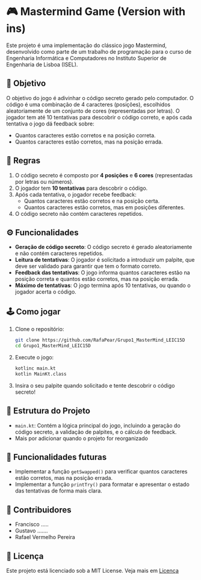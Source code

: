 # 🎮 Mastermind Game (Version with ins)

Este projeto é uma implementação do clássico jogo Mastermind, desenvolvido como parte de um trabalho de programação para o curso de Engenharia Informática e Computadores no Instituto Superior de Engenharia de Lisboa (ISEL).

## 🎯 Objetivo

O objetivo do jogo é adivinhar o código secreto gerado pelo computador. O código é uma combinação de 4 caracteres (posições), escolhidos aleatoriamente de um conjunto de cores (representadas por letras). O jogador tem até 10 tentativas para descobrir o código correto, e após cada tentativa o jogo dá feedback sobre:

- Quantos caracteres estão corretos e na posição correta.
- Quantos caracteres estão corretos, mas na posição errada.

## 📜 Regras

1. O código secreto é composto por **4 posições** e **6 cores** (representadas por letras ou números).
2. O jogador tem **10 tentativas** para descobrir o código.
3. Após cada tentativa, o jogador recebe feedback:
    - Quantos caracteres estão corretos e na posição certa.
    - Quantos caracteres estão corretos, mas em posições diferentes.
4. O código secreto não contém caracteres repetidos.

## ⚙️ Funcionalidades

- **Geração de código secreto**: O código secreto é gerado aleatoriamente e não contém caracteres repetidos.
- **Leitura de tentativas**: O jogador é solicitado a introduzir um palpite, que deve ser validado para garantir que tem o formato correto.
- **Feedback das tentativas**: O jogo informa quantos caracteres estão na posição correta e quantos estão corretos, mas na posição errada.
- **Máximo de tentativas**: O jogo termina após 10 tentativas, ou quando o jogador acerta o código.

## 🕹️ Como jogar

1. Clone o repositório:
   ```bash
   git clone https://github.com/RafaPear/Grupo1_MasterMind_LEIC15D
   cd Grupo1_MasterMind_LEIC15D   

2. Execute o jogo:
    ```bash
    kotlinc main.kt
    kotlin MainKt.class

3. Insira o seu palpite quando solicitado e tente descobrir o código secreto!

## 📂 Estrutura do Projeto

- `main.kt`: Contém a lógica principal do jogo, incluindo a geração do código secreto, a validação de palpites, e o cálculo de feedback.
- Mais por adicionar quando o projeto for reorganizado

## 🚀 Funcionalidades futuras
- Implementar a função `getSwapped()` para verificar quantos caracteres estão corretos, mas na posição errada.
- Implementar a função `printTry()` para formatar e apresentar o estado das tentativas de forma mais clara.

## 👥 Contribuidores
- Francisco .....
- Gustavo .......
- Rafael Vermelho Pereira

## 📄 Licença
Este projeto está licenciado sob a MIT License. Veja mais em [Licença](LICENSE.md)

